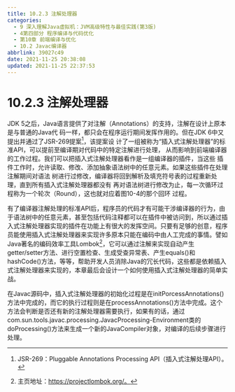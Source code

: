 ```yaml
---
title: 10.2.3 注解处理器
categories:
  - 9 深入理解Java虛拟机：JVM高级特性与最佳实践(第3版)
  - 4第四部分 程序编译与代码优化
  - 第10章 前端编译与优化
  - 10.2 Javac编译器
abbrlink: 39027c49
date: 2021-11-25 20:38:08
updated: 2021-11-25 22:37:53
---
```

# 10.2.3 注解处理器
JDK 5之后，Java语言提供了对注解（Annotations）的支持，注解在设计上原本是与普通的Java代 码一样，都只会在程序运行期间发挥作用的。但在JDK 6中又提出并通过了JSR-269提案[^1]，该提案设 计了一组被称为“插入式注解处理器”的标准API，可以提前至编译期对代码中的特定注解进行处理， 从而影响到前端编译器的工作过程。我们可以把插入式注解处理器看作是一组编译器的插件，当这些 插件工作时，允许读取、修改、添加抽象语法树中的任意元素。如果这些插件在处理注解期间对语法 树进行过修改，编译器将回到解析及填充符号表的过程重新处理，直到所有插入式注解处理器都没有 再对语法树进行修改为止，每一次循环过程称为一个轮次（Round），这也就对应着图10-4的那个回环 过程。

有了编译器注解处理的标准API后，程序员的代码才有可能干涉编译器的行为，由于语法树中的任意元素，甚至包括代码注释都可以在插件中被访问到，所以通过插入式注解处理器实现的插件在功能上有很大的发挥空间。只要有足够的创意，程序员能使用插入式注解处理器来实现许多原本只能在编码中由人工完成的事情。譬如Java著名的编码效率工具Lombok[^2]，它可以通过注解来实现自动产生getter/setter方法、进行空置检查、生成受查异常表、产生equals()和hashCode()方法，等等，帮助开发人员消除Java的冗长代码，这些都是依赖插入式注解处理器来实现的，本章最后会设计一个如何使用插入式注解处理器的简单实战。

在Javac源码中，插入式注解处理器的初始化过程是在initPorcessAnnotations()方法中完成的，而它的执行过程则是在processAnnotations()方法中完成。这个方法会判断是否还有新的注解处理器需要执行，如果有的话，通过com.sun.tools.javac.processing.JavacProcessing-Environment类的doProcessing()方法来生成一个新的JavaCompiler对象，对编译的后续步骤进行处理。

[^1]: JSR-269：Pluggable Annotations Processing API（插入式注解处理API）。 
[^2]: 主页地址：https://projectlombok.org/。
